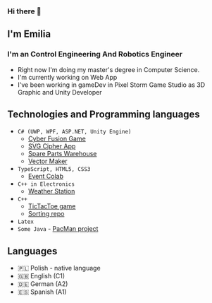 ### Hi there 👋
## I'm Emilia
### I'm an Control Engineering And Robotics Engineer

- Right now I'm doing my master's degree in Computer Science.
- I'm currently working on Web App 
- I've been working in gameDev in Pixel Storm Game Studio as 3D Graphic and Unity Developer

## Technologies and Programming languages
- `C# (UWP, WPF, ASP.NET, Unity Engine)` 
  - [Cyber Fusion Game](https://play.google.com/store/apps/details?id=com.PixelStorm.CyberPolice2&gl=PL)
  - [SVG Cipher App](https://github.com/Emilysta/E-media)
  - [Spare Parts Warehouse](https://github.com/Emilysta/SparePartsWarehouse)
  - [Vector Maker](https://github.com/Emilysta/VectorMaker)
- `TypeScript, HTML5, CSS3` 
  - [Event Colab](https://github.com/Emilysta/ZIwG)
- `C++ in Electronics`
  - [Weather Station](https://github.com/Emilysta/WeatherStation)
- `C++` 
  - [TicTacToe game](https://github.com/Emilysta/TicTacToe)
  - [Sorting repo](https://github.com/Emilysta/Sorting)
- `Latex`
- `Some Java` - [PacMan project](https://github.com/Emilysta/PacMan)

## Languages
- :poland: Polish - native language
- :gb: English (C1)
- :de: German (A2)
- :es: Spanish (A1)
